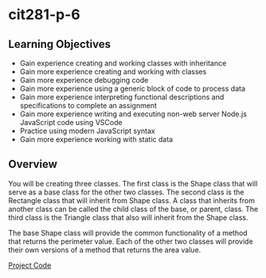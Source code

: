 # cit281-p-6
## Learning Objectives
* Gain experience creating and working classes with inheritance
* Gain more experience creating and working with classes
* Gain more experience debugging code
* Gain more experience using a generic block of code to process data
* Gain more experience interpreting functional descriptions and specifications to complete an assignment
* Gain more experience writing and executing non-web server Node.js JavaScript code using VSCode
* Practice using modern JavaScript syntax
* Gain more experience working with static data
## Overview
You will be creating three classes. The first class is the Shape class that will serve as a base class for the other two classes. The second class is the Rectangle class that will inherit from Shape class. A class that inherits from another class can be called the child class of the base, or parent, class. The third class is the Triangle class that also will inherit from the Shape class.

The base Shape class will provide the common functionality of a method that returns the perimeter value. Each of the other two classes will provide their own versions of a method that returns the area value. 

[Project Code](https://github.com/UO-CIT-routing811/cit281-p-6)
